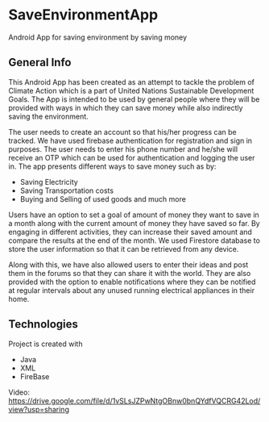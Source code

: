 # SaveEnvironmentApp
Android App for saving environment by saving money


## General Info
This Android App has been created as an attempt to tackle the problem of Climate Action which is 
a part of United Nations Sustainable Development Goals. The App is intended to be used by general 
people where they will be provided with ways in which they can save money while also indirectly 
saving the environment.

The user needs to create an account so that his/her progress can be tracked. We have used firebase
authentication for registration and sign in purposes. The user needs to enter his phone number and
he/she will receive an OTP which can be used for authentication and logging the user in. The app
presents different ways to save money such as by:
- Saving Electricity
- Saving Transportation costs
- Buying and Selling of used goods and much more

Users have an option to set a goal of amount of money they want to save in a month along with the
current amount of money they have saved so far. By engaging in different activities, they can increase
their saved amount and compare the results at the end of the month. We used Firestore database to store
the user information so that it can be retrieved from any device. 

Along with this, we have also allowed users to enter their ideas and post them in the forums so that
they can share it with the world. They are also provided with the option to enable notifications where
they can be notified at regular intervals about any unused running electrical appliances in their home.

## Technologies
Project is created with
* Java
* XML
* FireBase

Video: https://drive.google.com/file/d/1vSLsJZPwNtgOBnw0bnQYdfVQCRG42Lod/view?usp=sharing
